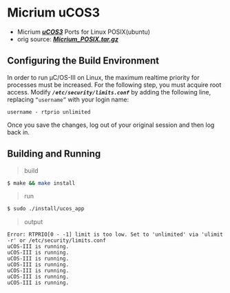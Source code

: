 # Micrium uCOS3

* Micrium ***[uCOS3](https://github.com/weston-embedded/uC-OS3)*** Ports for Linux POSIX(ubuntu)
* orig source: ***[Micrium_POSIX.tar.gz](https://github.com/WHJWNAVY/Micrium-uCOS/blob/master/orig/Micrium_POSIX.tar.gz)***

## Configuring the Build Environment

In order to run µC/OS-III on Linux, the maximum realtime priority for processes must be increased. For the following step, you must acquire root access. Modify ***`/etc/security/limits.conf`*** by adding the following line, replacing `“username”` with your login name:

```
username - rtprio unlimited
```


Once you save the changes, log out of your original session and then log back in.

## Building and Running

> build

```bash
$ make && make install
```

> run

```bash
$ sudo ./install/ucos_app
```

> output

```
Error: RTPRIO[0 - -1] limit is too low. Set to 'unlimited' via 'ulimit -r' or /etc/security/limits.conf
uCOS-III is running.
uCOS-III is running.
uCOS-III is running.
uCOS-III is running.
uCOS-III is running.
uCOS-III is running.
uCOS-III is running.
```


